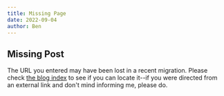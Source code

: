 ```yaml
---
title: Missing Page
date: 2022-09-04
author: Ben
---
```


## Missing Post

The URL you entered may have been lost in a recent migration. Please check [the blog index](/post/)
to see if you can locate it--if you were directed from an external link and don't mind informing me,
please do.
